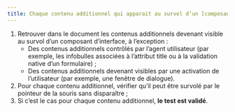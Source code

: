 ```yaml
---
title: Chaque contenu additionnel qui apparait au survol d’un [composant d’interface](#composant-d-interface) peut-il être survolé par le pointeur de la souris sans disparaître (hors cas particuliers) ?
---
```


1. Retrouver dans le document les contenus additionnels devenant visible au survol d’un composant d’interface, à l’exception :
      * Des contenus additionnels contrôlés par l’agent utilisateur (par exemple, les infobulles associées à l’attribut title ou à la validation native d’un formulaire) ;
      * Des contenus additionnels devenant visibles par une activation de l’utilisateur (par exemple, une fenêtre de dialogue).
2. Pour chaque contenu additionnel, vérifier qu’il peut être survolé par le pointeur de la souris sans disparaître ;
3. Si c’est le cas pour chaque contenu additionnel, **le test est validé**.